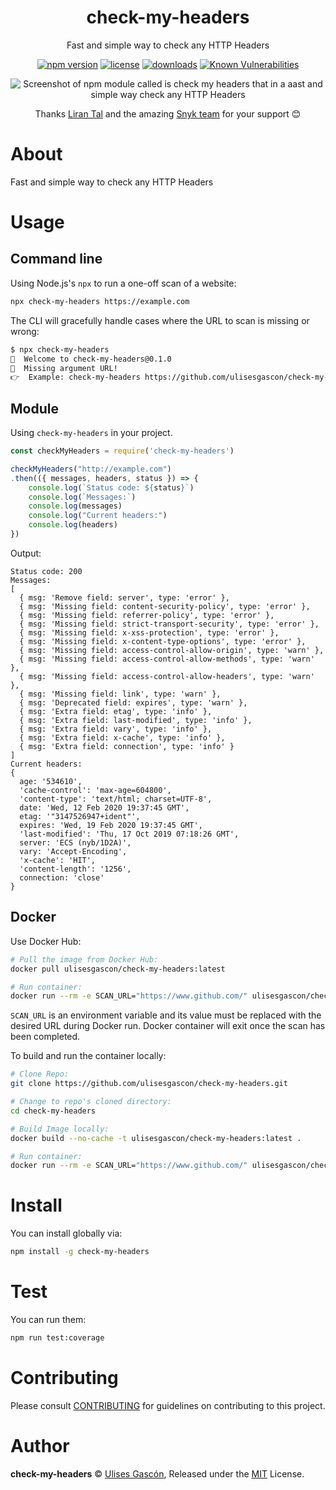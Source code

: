 <p align="center"><h1 align="center">
  check-my-headers
</h1>

<p align="center">
  Fast and simple way to check any HTTP Headers
</p>

<p align="center">
  <a href="https://www.npmjs.org/package/check-my-headers"><img src="https://badgen.net/npm/v/check-my-headers" alt="npm version"/></a>
  <a href="https://www.npmjs.org/package/check-my-headers"><img src="https://badgen.net/npm/license/check-my-headers" alt="license"/></a>
  <a href="https://www.npmjs.org/package/check-my-headers"><img src="https://badgen.net/npm/dt/check-my-headers" alt="downloads"/></a>
  <a href="https://snyk.io/test/github/ulisesgascon/check-my-headers"><img src="https://snyk.io/test/github/ulisesgascon/check-my-headers/badge.svg" alt="Known Vulnerabilities"/></a>
</p>


<p align="center">
  <img src="./.github/screen.png" alt="Screenshot of npm module called is check my headers that in a aast and simple way check any HTTP Headers" />
</p>

<p align="center">
  Thanks <a href="https://github.com/lirantal">Liran Tal</a> and the amazing <a href="https://snyk.io">Snyk team</a> for your support 😊
</p>

</p>


# About

Fast and simple way to check any HTTP Headers

# Usage

## Command line

Using Node.js's `npx` to run a one-off scan of a website:

```bash
npx check-my-headers https://example.com 
```

The CLI will gracefully handle cases where the URL to scan is missing or wrong:

```bash
$ npx check-my-headers
👋  Welcome to check-my-headers@0.1.0
😬  Missing argument URL!
👉  Example: check-my-headers https://github.com/ulisesgascon/check-my-headers
```

## Module

Using `check-my-headers` in your project.

```js
const checkMyHeaders = require('check-my-headers')

checkMyHeaders("http://example.com")
.then(({ messages, headers, status }) => {
    console.log(`Status code: ${status}`)
    console.log(`Messages:`)
    console.log(messages)
    console.log("Current headers:")
    console.log(headers)
})
```

Output:
```
Status code: 200
Messages:
[
  { msg: 'Remove field: server', type: 'error' },
  { msg: 'Missing field: content-security-policy', type: 'error' },
  { msg: 'Missing field: referrer-policy', type: 'error' },
  { msg: 'Missing field: strict-transport-security', type: 'error' },
  { msg: 'Missing field: x-xss-protection', type: 'error' },
  { msg: 'Missing field: x-content-type-options', type: 'error' },
  { msg: 'Missing field: access-control-allow-origin', type: 'warn' },
  { msg: 'Missing field: access-control-allow-methods', type: 'warn' },
  { msg: 'Missing field: access-control-allow-headers', type: 'warn' },
  { msg: 'Missing field: link', type: 'warn' },
  { msg: 'Deprecated field: expires', type: 'warn' },
  { msg: 'Extra field: etag', type: 'info' },
  { msg: 'Extra field: last-modified', type: 'info' },
  { msg: 'Extra field: vary', type: 'info' },
  { msg: 'Extra field: x-cache', type: 'info' },
  { msg: 'Extra field: connection', type: 'info' }
]
Current headers:
{
  age: '534610',
  'cache-control': 'max-age=604800',
  'content-type': 'text/html; charset=UTF-8',
  date: 'Wed, 12 Feb 2020 19:37:45 GMT',
  etag: '"3147526947+ident"',
  expires: 'Wed, 19 Feb 2020 19:37:45 GMT',
  'last-modified': 'Thu, 17 Oct 2019 07:18:26 GMT',
  server: 'ECS (nyb/1D2A)',
  vary: 'Accept-Encoding',
  'x-cache': 'HIT',
  'content-length': '1256',
  connection: 'close'
}
```

## Docker

Use Docker Hub:

```bash
# Pull the image from Docker Hub:
docker pull ulisesgascon/check-my-headers:latest

# Run container:
docker run --rm -e SCAN_URL="https://www.github.com/" ulisesgascon/check-my-headers:latest
```

`SCAN_URL` is an environment variable and its value must be replaced with the desired URL during Docker run. Docker container will exit once the scan has been completed.

To build and run the container locally:

```bash
# Clone Repo:
git clone https://github.com/ulisesgascon/check-my-headers.git

# Change to repo's cloned directory:
cd check-my-headers

# Build Image locally:
docker build --no-cache -t ulisesgascon/check-my-headers:latest .

# Run container:
docker run --rm -e SCAN_URL="https://www.github.com/" ulisesgascon/check-my-headers:latest
```


# Install

You can install globally via:

```bash
npm install -g check-my-headers
```


# Test

You can run them:

```bash
npm run test:coverage
```

# Contributing

Please consult [CONTRIBUTING](./CONTRIBUTING.md) for guidelines on contributing to this project.

# Author

**check-my-headers** © [Ulises Gascón](https://github.com/ulisesgascon), Released under the [MIT](./LICENSE) License.
